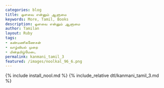 ```yaml
---  
categories: blog  
title: ஒளவை என்னும் ஆளுமை  
keywords: More, Tamil, Books  
description: ஒளவை என்னும் ஆளுமை  
author: Tamilan  
layout: Ruby  
tags:     
- கண்மணிகணேசன்
- வாழ்வியல் முறை
- மின்தமிழ்மேடை
permalink: kanmani_tamil_3  
featured: /images/noolkal_96_6.png  
---  
```

{% include install_nool.md %} 
{% include_relative dtl/kanmani_tamil_3.md %} 
